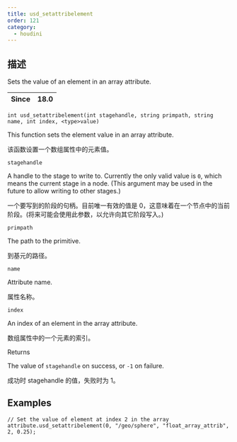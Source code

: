 ```yaml
---
title: usd_setattribelement
order: 121
category:
  - houdini
---
```

    
## 描述

Sets the value of an element in an array attribute.

| Since | 18.0 |
| ----- | ---- |

`int usd_setattribelement(int stagehandle, string primpath, string name, int index, <type>value)`

This function sets the element value in an array attribute.

该函数设置一个数组属性中的元素值。

`stagehandle`

A handle to the stage to write to. Currently the only valid value is `0`,
which means the current stage in a node. (This argument may be used in the
future to allow writing to other stages.)

一个要写到的阶段的句柄。目前唯一有效的值是 0，这意味着在一个节点中的当前阶段。(将来可能会使用此参数，以允许向其它阶段写入。)

`primpath`

The path to the primitive.

到基元的路径。

`name`

Attribute name.

属性名称。

`index`

An index of an element in the array attribute.

数组属性中的一个元素的索引。

Returns

The value of `stagehandle` on success, or `-1` on failure.

成功时 stagehandle 的值，失败时为 1。

## Examples

    // Set the value of element at index 2 in the array attribute.usd_setattribelement(0, "/geo/sphere", "float_array_attrib", 2, 0.25);
